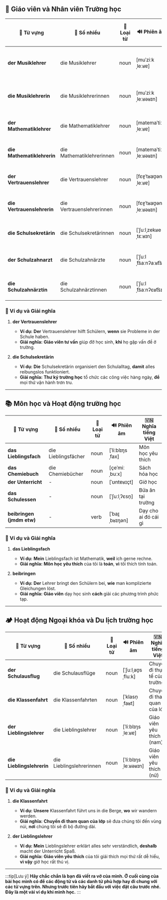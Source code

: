 ## **🏫 Giáo viên và Nhân viên Trường học**

|**📜 Từ vựng**|**📌 Số nhiều**|**📖 Loại từ**|**🔊 Phiên âm**|**🇻🇳 Nghĩa tiếng Việt**|
|---|---|---|---|---|
|**der Musiklehrer**|die Musiklehrer|noun|[muˈziːkˌleːʁɐ]|Giáo viên âm nhạc (nam)|
|**die Musiklehrerin**|die Musiklehrerinnen|noun|[muˈziːkˌleːʁəʁɪn]|Giáo viên âm nhạc (nữ)|
|**der Mathematiklehrer**|die Mathematiklehrer|noun|[matemaˈtiːkˌleːʁɐ]|Giáo viên toán (nam)|
|**die Mathematiklehrerin**|die Mathematiklehrerinnen|noun|[matemaˈtiːkˌleːʁəʁɪn]|Giáo viên toán (nữ)|
|**der Vertrauenslehrer**|die Vertrauenslehrer|noun|[fɛɐ̯ˈtʁaʊ̯ənsˌleːʁɐ]|Giáo viên tư vấn (nam)|
|**die Vertrauenslehrerin**|die Vertrauenslehrerinnen|noun|[fɛɐ̯ˈtʁaʊ̯ənsˌleːʁəʁɪn]|Giáo viên tư vấn (nữ)|
|**die Schulsekretärin**|die Schulsekretärinnen|noun|[ˈʃuːlˌzekʁeˌtɛːʁɪn]|Thư ký trường học|
|**der Schulzahnarzt**|die Schulzahnärzte|noun|[ˈʃuːlˌt͡saːnʔaːʁt͡st]|Nha sĩ trường học (nam)|
|**die Schulzahnärztin**|die Schulzahnärztinnen|noun|[ˈʃuːlˌt͡saːnʔɛʁt͡sɪn]|Nha sĩ trường học (nữ)|

### **📌 Ví dụ và Giải nghĩa**

1. **der Vertrauenslehrer**
    
    - **Ví dụ:** **Der** Vertrauenslehrer hilft Schülern, **wenn** sie Probleme in der Schule haben.
    - **Giải nghĩa:** **Giáo viên tư vấn** giúp đỡ học sinh, **khi** họ gặp vấn đề ở trường.
2. **die Schulsekretärin**
    
    - **Ví dụ:** **Die** Schulsekretärin organisiert den Schulalltag, **damit** alles reibungslos funktioniert.
    - **Giải nghĩa:** **Thư ký trường học** tổ chức các công việc hàng ngày, **để** mọi thứ vận hành trơn tru.

---

## **📚 Môn học và Hoạt động trường học**

|**📜 Từ vựng**|**📌 Số nhiều**|**📖 Loại từ**|**🔊 Phiên âm**|**🇻🇳 Nghĩa tiếng Việt**|
|---|---|---|---|---|
|**das Lieblingsfach**|die Lieblingsfächer|noun|[ˈliːblɪŋsˌfax]|Môn học yêu thích|
|**das Chemiebuch**|die Chemiebücher|noun|[çeˈmiːˌbuːx]|Sách hóa học|
|**der Unterricht**|-|noun|[ˈʊntɐʁɪçt]|Giờ học|
|**das Schulessen**|-|noun|[ˈʃuːlˌʔɛsn̩]|Bữa ăn tại trường|
|**beibringen (jmdm etw)**|-|verb|[ˈbaɪ̯ˌbʁɪŋən]|Dạy cho ai đó cái gì|

### **📌 Ví dụ và Giải nghĩa**

1. **das Lieblingsfach**
    
    - **Ví dụ:** **Mein** Lieblingsfach ist Mathematik, **weil** ich gerne rechne.
    - **Giải nghĩa:** **Môn học yêu thích** của tôi là **toán**, **vì** tôi thích tính toán.
2. **beibringen**
    
    - **Ví dụ:** **Der** Lehrer bringt den Schülern bei, **wie** man komplizierte Gleichungen löst.
    - **Giải nghĩa:** **Giáo viên** dạy học sinh **cách** giải các phương trình phức tạp.

---

## **🏕️ Hoạt động Ngoại khóa và Du lịch trường học**

|**📜 Từ vựng**|**📌 Số nhiều**|**📖 Loại từ**|**🔊 Phiên âm**|**🇻🇳 Nghĩa tiếng Việt**|
|---|---|---|---|---|
|**der Schulausflug**|die Schulausflüge|noun|[ˈʃuːlˌaʊ̯sˌfluːk]|Chuyến đi thực tế của trường|
|**die Klassenfahrt**|die Klassenfahrten|noun|[ˈklasn̩ˌfaʁt]|Chuyến đi tham quan của lớp|
|**der Lieblingslehrer**|die Lieblingslehrer|noun|[ˈliːblɪŋsˌleːʁɐ]|Giáo viên yêu thích (nam)|
|**die Lieblingslehrerin**|die Lieblingslehrerinnen|noun|[ˈliːblɪŋsˌleːʁəʁɪn]|Giáo viên yêu thích (nữ)|

### **📌 Ví dụ và Giải nghĩa**

1. **die Klassenfahrt**
    
    - **Ví dụ:** **Unsere** Klassenfahrt führt uns in die Berge, **wo** wir wandern werden.
    - **Giải nghĩa:** **Chuyến đi tham quan của lớp** sẽ đưa chúng tôi đến vùng núi, **nơi** chúng tôi sẽ đi bộ đường dài.
2. **der Lieblingslehrer**
    
    - **Ví dụ:** **Mein** Lieblingslehrer erklärt alles sehr verständlich, **deshalb** macht der Unterricht Spaß.
    - **Giải nghĩa:** **Giáo viên yêu thích** của tôi giải thích mọi thứ rất dễ hiểu, **vì vậy** giờ học rất thú vị.



---
:::tip[Lưu ý]
**Hãy chắc chắn là bạn đã viết ra vở của mình. Ở cuối cùng của bài học mình có để các động từ và các danh từ phù hợp hay đi chung với các từ vựng trên. Nhưng trước tiên hãy bắt đầu với việc đặt câu trước nhé. Đây là một vài ví dụ khi mình học.**
:::